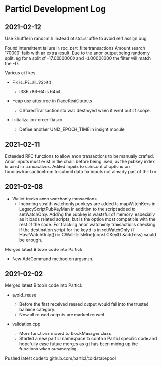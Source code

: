 # Particl Development Log


## 2021-02-12

Use Shuffle in random.h instead of std::shuffle to avoid self assign bug.

Found intermittent failure in rpc_part_filtertransactions
Amount search '70000' fails with an extra result.
Due to the anon output being randomly split. eg for a split of  -17.00000000 and -3.00000000 the filter will match the -17.


Various ci fixes.

- Fix is_PE_dll_32bit()
    - i386:x86-64 is 64bit

- Heap use after free in PlaceRealOutputs
    - CStoredTransaction stx was destroyed when it went out of scope.

- initialization-order-fiasco
    - Define another UNIX_EPOCH_TIME in insight module

    
## 2021-02-11

Extended RPC functions to allow anon transactions to be manually crafted.
Anon inputs must exist in the chain before being used, as the pubkey index is used in transactions.
Added inputs to coincontrol options on fundrawtransactionfrom to submit data for inputs not already part of the txn.


## 2021-02-08

- Wallet tracks anon watchonly transactions.
    - Incoming stealth watchonly pubkeys are added to mapWatchKeys in LegacyScriptPubKeyMan in addition to the script added to setWatchOnly.  Adding the pubkey is wasteful of memory, especially as it loads related scripts, but is the option most compatible with the rest of the code.  For tracking anon watchonly transactions checking if the destination script for the keyid is in setWatchOnly (if HaveWatchOnly()) in CWallet::IsMine(const CKeyID &address) would be enough.
    
Merged latest Bitcoin code into Particl:
- New AddCommand method on argsman.


## 2021-02-02

Merged latest Bitcoin code into Particl:
- avoid_reuse
    - Before the first received reused output would fall into the trusted balance category.
    - Now all reused outputs are marked reused

- validation.cpp
  - More functions moved to BlockManager class
  - Started a new particl namespace to contain Particl specific code and hopefully ease future merges as git has been mixing up the functions when automerging.

Pushed latest code to github.com/particl/coldstakepool

